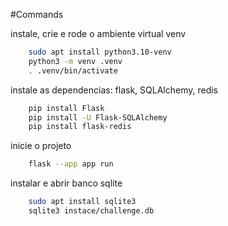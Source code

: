 #Commands

instale, crie e rode o ambiente virtual venv

```bash
    sudo apt install python3.10-venv            
    python3 -m venv .venv 
    . .venv/bin/activate                      
```

instale as dependencias: flask, SQLAlchemy, redis

```bash
    pip install Flask
    pip install -U Flask-SQLAlchemy
    pip install flask-redis
```

inicie o projeto

```bash
    flask --app app run
```

instalar e abrir banco sqlite

```bash
    sudo apt install sqlite3
    sqlite3 instace/challenge.db
```